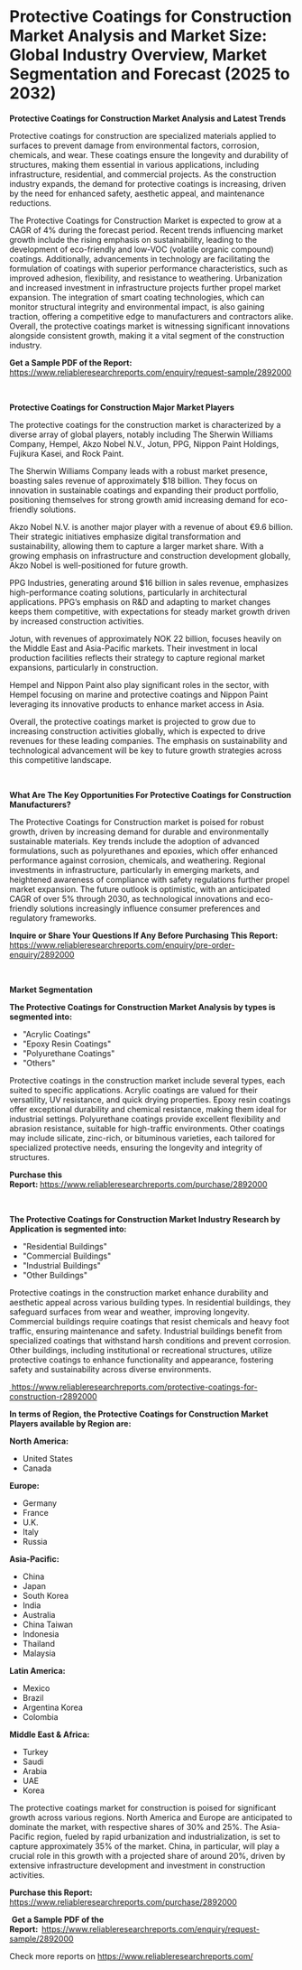 <p><h1>Protective Coatings for Construction Market Analysis and Market Size: Global Industry Overview, Market Segmentation and Forecast (2025 to 2032)</h1></p><p><strong>Protective Coatings for Construction Market Analysis and Latest Trends</strong></p>
<p><p>Protective coatings for construction are specialized materials applied to surfaces to prevent damage from environmental factors, corrosion, chemicals, and wear. These coatings ensure the longevity and durability of structures, making them essential in various applications, including infrastructure, residential, and commercial projects. As the construction industry expands, the demand for protective coatings is increasing, driven by the need for enhanced safety, aesthetic appeal, and maintenance reductions.</p><p>The Protective Coatings for Construction Market is expected to grow at a CAGR of 4% during the forecast period. Recent trends influencing market growth include the rising emphasis on sustainability, leading to the development of eco-friendly and low-VOC (volatile organic compound) coatings. Additionally, advancements in technology are facilitating the formulation of coatings with superior performance characteristics, such as improved adhesion, flexibility, and resistance to weathering. Urbanization and increased investment in infrastructure projects further propel market expansion. The integration of smart coating technologies, which can monitor structural integrity and environmental impact, is also gaining traction, offering a competitive edge to manufacturers and contractors alike. Overall, the protective coatings market is witnessing significant innovations alongside consistent growth, making it a vital segment of the construction industry.</p></p>
<p><strong>Get a Sample PDF of the Report:&nbsp;</strong> <a href="https://www.reliableresearchreports.com/enquiry/request-sample/2892000?utm_campaign=3037&utm_medium=2&utm_source=Github&utm_content=ia&utm_term=15032025&utm_id=protective-coatings-for-construction">https://www.reliableresearchreports.com/enquiry/request-sample/2892000</a></p>
<p>&nbsp;</p>
<p><strong>Protective Coatings for Construction Major Market Players</strong></p>
<p><p>The protective coatings for the construction market is characterized by a diverse array of global players, notably including The Sherwin Williams Company, Hempel, Akzo Nobel N.V., Jotun, PPG, Nippon Paint Holdings, Fujikura Kasei, and Rock Paint. </p><p>The Sherwin Williams Company leads with a robust market presence, boasting sales revenue of approximately $18 billion. They focus on innovation in sustainable coatings and expanding their product portfolio, positioning themselves for strong growth amid increasing demand for eco-friendly solutions.</p><p>Akzo Nobel N.V. is another major player with a revenue of about €9.6 billion. Their strategic initiatives emphasize digital transformation and sustainability, allowing them to capture a larger market share. With a growing emphasis on infrastructure and construction development globally, Akzo Nobel is well-positioned for future growth.</p><p>PPG Industries, generating around $16 billion in sales revenue, emphasizes high-performance coating solutions, particularly in architectural applications. PPG’s emphasis on R&D and adapting to market changes keeps them competitive, with expectations for steady market growth driven by increased construction activities.</p><p>Jotun, with revenues of approximately NOK 22 billion, focuses heavily on the Middle East and Asia-Pacific markets. Their investment in local production facilities reflects their strategy to capture regional market expansions, particularly in construction.</p><p>Hempel and Nippon Paint also play significant roles in the sector, with Hempel focusing on marine and protective coatings and Nippon Paint leveraging its innovative products to enhance market access in Asia. </p><p>Overall, the protective coatings market is projected to grow due to increasing construction activities globally, which is expected to drive revenues for these leading companies. The emphasis on sustainability and technological advancement will be key to future growth strategies across this competitive landscape.</p></p>
<p>&nbsp;</p>
<p><strong>What Are The Key Opportunities For Protective Coatings for Construction Manufacturers?</strong></p>
<p><p>The Protective Coatings for Construction market is poised for robust growth, driven by increasing demand for durable and environmentally sustainable materials. Key trends include the adoption of advanced formulations, such as polyurethanes and epoxies, which offer enhanced performance against corrosion, chemicals, and weathering. Regional investments in infrastructure, particularly in emerging markets, and heightened awareness of compliance with safety regulations further propel market expansion. The future outlook is optimistic, with an anticipated CAGR of over 5% through 2030, as technological innovations and eco-friendly solutions increasingly influence consumer preferences and regulatory frameworks.</p></p>
<p><strong>Inquire or Share Your Questions If Any Before Purchasing This Report:</strong> <a href="https://www.reliableresearchreports.com/enquiry/pre-order-enquiry/2892000?utm_campaign=3037&utm_medium=2&utm_source=Github&utm_content=ia&utm_term=15032025&utm_id=protective-coatings-for-construction">https://www.reliableresearchreports.com/enquiry/pre-order-enquiry/2892000</a></p>
<p>&nbsp;</p>
<p><strong>Market Segmentation</strong></p>
<p><strong>The Protective Coatings for Construction Market Analysis by types is segmented into:</strong></p>
<p><ul><li>"Acrylic Coatings"</li><li>"Epoxy Resin Coatings"</li><li>"Polyurethane Coatings"</li><li>"Others"</li></ul></p>
<p><p>Protective coatings in the construction market include several types, each suited to specific applications. Acrylic coatings are valued for their versatility, UV resistance, and quick drying properties. Epoxy resin coatings offer exceptional durability and chemical resistance, making them ideal for industrial settings. Polyurethane coatings provide excellent flexibility and abrasion resistance, suitable for high-traffic environments. Other coatings may include silicate, zinc-rich, or bituminous varieties, each tailored for specialized protective needs, ensuring the longevity and integrity of structures.</p></p>
<p><strong>Purchase this Report:&nbsp;</strong><a href="https://www.reliableresearchreports.com/purchase/2892000?utm_campaign=3037&utm_medium=2&utm_source=Github&utm_content=ia&utm_term=15032025&utm_id=protective-coatings-for-construction">https://www.reliableresearchreports.com/purchase/2892000</a></p>
<p>&nbsp;</p>
<p><strong>The Protective Coatings for Construction Market Industry Research by Application is segmented into:</strong></p>
<p><ul><li>"Residential Buildings"</li><li>"Commercial Buildings"</li><li>"Industrial Buildings"</li><li>"Other Buildings"</li></ul></p>
<p><p>Protective coatings in the construction market enhance durability and aesthetic appeal across various building types. In residential buildings, they safeguard surfaces from wear and weather, improving longevity. Commercial buildings require coatings that resist chemicals and heavy foot traffic, ensuring maintenance and safety. Industrial buildings benefit from specialized coatings that withstand harsh conditions and prevent corrosion. Other buildings, including institutional or recreational structures, utilize protective coatings to enhance functionality and appearance, fostering safety and sustainability across diverse environments.</p></p>
<p><a href="https://www.reliableresearchreports.com/protective-coatings-for-construction-r2892000?utm_campaign=3037&utm_medium=2&utm_source=Github&utm_content=ia&utm_term=15032025&utm_id=protective-coatings-for-construction">&nbsp;https://www.reliableresearchreports.com/protective-coatings-for-construction-r2892000</a></p>
<p><strong>In terms of Region, the Protective Coatings for Construction Market Players available by Region are:</strong></p>
<p>
    <p> <strong> North America: </strong>
        <ul>
            <li>United States</li>
            <li>Canada</li>
        </ul>
        </p> 
    <p> <strong> Europe: </strong>
        <ul>
            <li>Germany</li>
            <li>France</li>
            <li>U.K.</li>
            <li>Italy</li>
            <li>Russia</li>
        </ul>
        </p> 
    <p> <strong> Asia-Pacific: </strong>
        <ul>
            <li>China</li>
            <li>Japan</li>
            <li>South Korea</li>
            <li>India</li>
            <li>Australia</li>
            <li>China Taiwan</li>
            <li>Indonesia</li>
            <li>Thailand</li>
            <li>Malaysia</li>
        </ul>
        </p> 
    <p> <strong> Latin America: </strong>
        <ul>
            <li>Mexico</li>
            <li>Brazil</li>
            <li>Argentina Korea</li>
            <li>Colombia</li>
        </ul>
        </p> 
    <p> <strong> Middle East & Africa: </strong>
        <ul>
            <li>Turkey</li>
            <li>Saudi</li>
            <li>Arabia</li>
            <li>UAE</li>
            <li>Korea</li>
        </ul>
    </p>
    </p>
<p><p>The protective coatings market for construction is poised for significant growth across various regions. North America and Europe are anticipated to dominate the market, with respective shares of 30% and 25%. The Asia-Pacific region, fueled by rapid urbanization and industrialization, is set to capture approximately 35% of the market. China, in particular, will play a crucial role in this growth with a projected share of around 20%, driven by extensive infrastructure development and investment in construction activities.</p></p>
<p><strong>Purchase this Report: </strong><a href="https://www.reliableresearchreports.com/purchase/2892000?utm_campaign=3037&utm_medium=2&utm_source=Github&utm_content=ia&utm_term=15032025&utm_id=protective-coatings-for-construction">https://www.reliableresearchreports.com/purchase/2892000</a></p>
<p>&nbsp;<strong>Get a Sample PDF of the Report:&nbsp;&nbsp;</strong><a href="https://www.reliableresearchreports.com/enquiry/request-sample/2892000?utm_campaign=3037&utm_medium=2&utm_source=Github&utm_content=ia&utm_term=15032025&utm_id=protective-coatings-for-construction">https://www.reliableresearchreports.com/enquiry/request-sample/2892000</a></p>
<p><strong></strong></p>
<p>Check more reports on <a href="https://www.reliableresearchreports.com/?utm_campaign=3037&utm_medium=2&utm_source=Github&utm_content=ia&utm_term=15032025&utm_id=protective-coatings-for-construction">https://www.reliableresearchreports.com/</a></p>